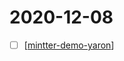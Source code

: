 # 2020-12-08

- [ ] [[mintter-demo-yaron]]

[//begin]: # "Autogenerated link references for markdown compatibility"
[mintter-demo-yaron]: mintter-demo-yaron "Mintter Demo Yaron"
[//end]: # "Autogenerated link references"